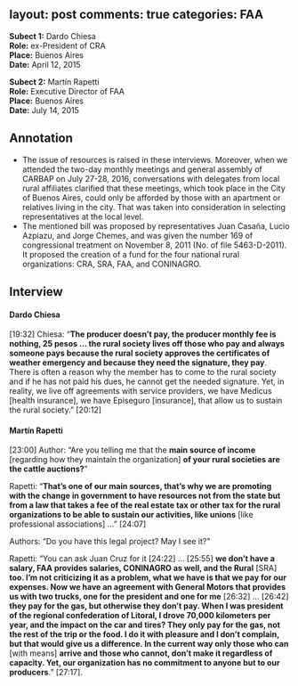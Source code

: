 layout: post
comments: true
categories: FAA
---

**Subect 1:** Dardo Chiesa<br/>
**Role:** ex-President of CRA<br/>
**Place:** Buenos Aires<br/>
**Date:** April 12, 2015<br/>

**Subect 2:** Martín Rapetti<br/>
**Role:** Executive Director of FAA<br/>
**Place:** Buenos Aires<br/>
**Date:** July 14, 2015<br/>


## Annotation

* The issue of resources is raised in these interviews. Moreover, when we attended the two-day monthly meetings and general assembly of CARBAP on July 27-28, 2016, conversations with delegates from local rural affiliates clarified that these meetings, which took place in the City of Buenos Aires, could only be afforded by those with an apartment or relatives living in the city. That was taken into consideration in selecting representatives at the local level. 
* The mentioned bill was proposed by representatives Juan Casaña, Lucio Azpiazu, and Jorge Chemes, and was given the number 169 of congressional treatment on November 8, 2011 (No. of file 5463-D-2011). It proposed the creation of a fund for the four national rural organizations: CRA, SRA, FAA, and CONINAGRO.


## Interview

#### Dardo Chiesa

[19:32] Chiesa: “**The producer doesn’t pay, the producer monthly fee is nothing, 25 pesos … the rural society lives off those who pay and always someone pays because the rural society approves the certificates of weather emergency and because they need the signature, they pay**. There is often a reason why the member has to come to the rural society and if he has not paid his dues, he cannot get the needed signature. Yet, in reality, we live off agreements with service providers, we have Medicus [health insurance], we have Episeguro [insurance], that allow us to sustain the rural society.” [20:12]

#### Martín Rapetti

[23:00] Author: “Are you telling me that the **main source of income** [regarding how they maintain the organization] **of your rural societies are the cattle auctions?**”

Rapetti: “**That’s one of our main sources, that’s why we are promoting with the change in government to have resources not from the state but from a law that takes a fee of the real estate tax or other tax for the rural organizations to be able to sustain our activities, like unions** [like professional associations] …” [24:07]

Authors: “Do you have this legal project? May I see it?"

Rapetti: “You can ask Juan Cruz for it [24:22] … [25:55] **we don’t have a salary, FAA provides salaries, CONINAGRO as well, and the Rural** [SRA] **too. I’m not criticizing it as a problem, what we have is that we pay for our expenses. Now we have an agreement with General Motors that provides us with two trucks, one for the president and one for me** [26:32] … [26:42] **they pay for the gas, but otherwise they don’t pay. When I was president of the regional confederation of Litoral, I drove 70,000 kilometers per year, and the impact on the car and tires? They only pay for the gas, not the rest of the trip or the food. I do it with pleasure and I don’t complain, but that would give us a difference. In the current way only those who can** [with means] **arrive and those who cannot, don’t make it regardless of capacity. Yet, our organization has no commitment to anyone but to our producers**.” [27:17]. 



